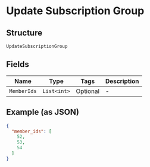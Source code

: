 
# Update Subscription Group

## Structure

`UpdateSubscriptionGroup`

## Fields

| Name | Type | Tags | Description |
|  --- | --- | --- | --- |
| `MemberIds` | `List<int>` | Optional | - |

## Example (as JSON)

```json
{
  "member_ids": [
    52,
    53,
    54
  ]
}
```

